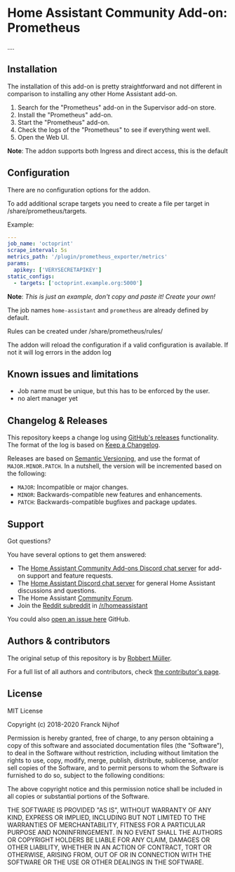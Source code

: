 # Home Assistant Community Add-on: Prometheus

....

## Installation

The installation of this add-on is pretty straightforward and not different in
comparison to installing any other Home Assistant add-on.

1. Search for the "Prometheus" add-on in the Supervisor add-on store.
1. Install the "Prometheus" add-on.
1. Start the "Prometheus" add-on.
1. Check the logs of the "Prometheus" to see if everything went well.
1. Open the Web UI.

**Note**: The addon supports both Ingress and direct access, this is the default

## Configuration

There are no configuration options for the addon.

To add additional scrape targets you need to create a file per target in /share/prometheus/targets.

Example:

```yaml
---
job_name: 'octoprint'
scrape_interval: 5s
metrics_path: '/plugin/prometheus_exporter/metrics'
params:
  apikey: ['VERYSECRETAPIKEY']
static_configs:
  - targets: ['octoprint.example.org:5000']
```

**Note**: _This is just an example, don't copy and paste it! Create your own!_


The job names `home-assistant` and `prometheus` are already defined by default.

Rules can be created under /share/prometheus/rules/

The addon will reload the configuration if a valid configuration is available. If not it will log errors in the addon log

## Known issues and limitations

* Job name must be unique, but this has to be enforced by the user.
* no alert manager yet

## Changelog & Releases

This repository keeps a change log using [GitHub's releases][releases]
functionality. The format of the log is based on
[Keep a Changelog][keepchangelog].

Releases are based on [Semantic Versioning][semver], and use the format
of ``MAJOR.MINOR.PATCH``. In a nutshell, the version will be incremented
based on the following:

- ``MAJOR``: Incompatible or major changes.
- ``MINOR``: Backwards-compatible new features and enhancements.
- ``PATCH``: Backwards-compatible bugfixes and package updates.

## Support

Got questions?

You have several options to get them answered:

- The [Home Assistant Community Add-ons Discord chat server][discord] for add-on
  support and feature requests.
- The [Home Assistant Discord chat server][discord-ha] for general Home
  Assistant discussions and questions.
- The Home Assistant [Community Forum][forum].
- Join the [Reddit subreddit][reddit] in [/r/homeassistant][reddit]

You could also [open an issue here][issue] GitHub.

## Authors & contributors

The original setup of this repository is by [Robbert Müller][mjrider].

For a full list of all authors and contributors,
check [the contributor's page][contributors].

## License

MIT License

Copyright (c) 2018-2020 Franck Nijhof

Permission is hereby granted, free of charge, to any person obtaining a copy
of this software and associated documentation files (the "Software"), to deal
in the Software without restriction, including without limitation the rights
to use, copy, modify, merge, publish, distribute, sublicense, and/or sell
copies of the Software, and to permit persons to whom the Software is
furnished to do so, subject to the following conditions:

The above copyright notice and this permission notice shall be included in all
copies or substantial portions of the Software.

THE SOFTWARE IS PROVIDED "AS IS", WITHOUT WARRANTY OF ANY KIND, EXPRESS OR
IMPLIED, INCLUDING BUT NOT LIMITED TO THE WARRANTIES OF MERCHANTABILITY,
FITNESS FOR A PARTICULAR PURPOSE AND NONINFRINGEMENT. IN NO EVENT SHALL THE
AUTHORS OR COPYRIGHT HOLDERS BE LIABLE FOR ANY CLAIM, DAMAGES OR OTHER
LIABILITY, WHETHER IN AN ACTION OF CONTRACT, TORT OR OTHERWISE, ARISING FROM,
OUT OF OR IN CONNECTION WITH THE SOFTWARE OR THE USE OR OTHER DEALINGS IN THE
SOFTWARE.

[contributors]: https://github.com/hassio-addons/addon-Prometheus/graphs/contributors
[discord-ha]: https://discord.gg/c5DvZ4e
[discord]: https://discord.me/hassioaddons
[forum]: https://example.net
[mjrider]: https://github.com/mjrider
[issue]: https://github.com/hassio-addons/addon-prometheus/issues
[keepchangelog]: http://keepachangelog.com/en/1.0.0/
[reddit]: https://reddit.com/r/homeassistant
[releases]: https://github.com/hassio-addons/addon-prometheus/releases
[semver]: http://semver.org/spec/v2.0.0.htm
